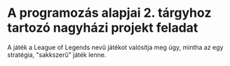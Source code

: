 # A programozás alapjai 2. tárgyhoz tartozó nagyházi projekt feladat

A játék a League of Legends nevű játékot valósítja meg úgy, mintha az egy stratégia, "sakkszerű" játék lenne.
